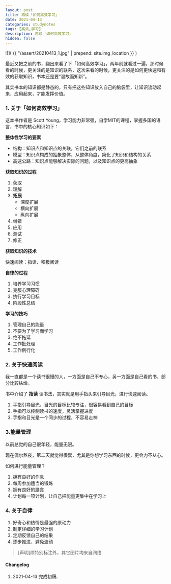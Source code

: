 ```yaml
---
layout: post
title: 再读「如何高效学习」
date: 2021-04-13
categories: studynotes
tags: [高效,学习]
description: 再读「如何高效学习」
hidden: false
---
```


![](  {{ "/assert/20210413_1.jpg" | prepend: site.img_location }}  )

最近又把之前的书，翻出来看了下「如何高效学习」，两年前就看过一遍，那时候看的时候，更关注的是知识的联系，这次来看的时候，更关注的是如何更快速和有效的获取知识，书本还是要“温故而知新”。

其实书本的知识都是静态的，只有把这些知识放入自己的脑袋里，让知识流动起来，应用起来，才能发挥价值。

### 1. 关于「如何高效学习」

这本书作者是 Scott Young，学习能力非常强，自学MIT的课程，掌握多国的语言，书中的核心知识如下：

**整体性学习的要素**

* 结构：知识点和知识点的关联，它们之前的联系
* 模型：知识点构成的抽象整体，从整体角度，简化了知识和结构的关系
* 高速公路：知识点能够解决实际的问题，以及知识点的更高抽象

**获取知识的过程**

1. 获取
2. 理解
3. **拓展**
   * 深度扩展
   * 横向扩展
   * 纵向扩展
4. 纠错
5. 应用
6. 测试
7. 修正

**获取知识的技术**

快速阅读：指读、积极阅读

**自律的过程**

1. 培养学习习惯
2. 克服心理障碍
3. 执行学习目标
4. 阶段性总结

**学习的技巧**

1. 管理自己的能量
2. 不要为了学习而学习
3. 绝不拖延
4. 工作批处理
5. 工作例行化

### 2. 关于快速阅读

我一直都是一个读书很慢的人，一方面是自己不专心，另一方面是自己看的书，部分比较枯燥。

书中介绍了 **指读** 读书法，其实就是用手指头来引导目光，进行快速阅读。

1. 手指引导目光，目光的目标比较专注，很容易看到自己的目标
2. 手指可以控制读书的速度，灵活掌握进度
3. 手指和目光是一个同步的过程，不容易走神

### 3.能量管理

以前总觉的自己很年轻，能量无限。

现在偶尔熬夜，第二天就觉得很累，尤其是你想学习东西的时候，更会力不从心。

如何进行能量管理？

1. 拥有良好的作息
2. 每周参加适当的锻炼
3. 拥有良好的膳食
4. 计划每一项计划，让自己把能量更集中在学习上

### 4. 关于自律

1. 好奇心和热情是最强的原动力
2. 制定详细的学习计划
3. 定期反馈自己的结果
4. 逐步推进，避免波动


> [声明]除特别标注外，其它图片均来自网络

#### Changelog
1. 2021-04-13  完成初稿.
